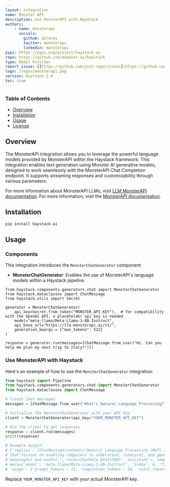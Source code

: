 ```yaml
---
layout: integration
name: Monster API
description: Use MonsterAPI with HayStack
authors:
    - name: monsterapi
      socials:
        github: qblocks
        twitter: monsterapi
        linkedin: monsterapi
pypi: https://pypi.org/project/haystack-ai
repo: https://github.com/deepset-ai/haystack
type: Model Provider
report_issue: [[https://github.com/yout-repo/issues](https://github.com/deepset-ai/haystack/issues)](https://github.com/deepset-ai/haystack/issues)
logo: /logos/monsterapi.png
version: Haystack 2.0
toc: true
---
```

### **Table of Contents**
- [Overview](#overview)
- [Installation](#installation)
- [Usage](#usage)
- [License](#license)

## Overview
The MonsterAPI integration allows you to leverage the powerful language models provided by MonsterAPI within the Haystack framework. This integration enables text generation using Monster AI generative models, designed to work seamlessly with the MonsterAPI Chat Completion endpoint. It supports streaming responses and customizability through various parameters.

For more information about MonsterAPI LLMs, visit [LLM MonsterAPI documentation](https://llm.monsterapi.ai/docs). 
For more information, visit the [MonsterAPI documentation](https://developer.monsterapi.ai/).

## Installation

```bash
pip install haystack-ai
```

## Usage
### Components
This integration introduces the `MonsterChatGenerator` component:

- **MonsterChatGenerator**: Enables the use of MonsterAPI's language models within a Haystack pipeline.

```
from haystack.components.generators.chat import MonsterChatGenerator
from haystack.dataclasses import ChatMessage
from haystack.utils import Secret

generator = MonsterChatGenerator(
    api_key=Secret.from_token("MONSTER_API_KEY"),  # for compatibility with the OpenAI API, a placeholder api_key is needed
    model="meta-llama/Meta-Llama-3-8B-Instruct",
    api_base_url="https://llm.monsterapi.ai/v1/",
    generation_kwargs = {"max_tokens": 512}
)

response = generator.run(messages=[ChatMessage.from_user("Hi. Can you help me plan my next trip to Italy?")])
```

### Use MonsterAPI with Haystack

Here's an example of how to use the `MonsterChatGenerator` integration:

```python
from haystack import Pipeline
from haystack.components.generators.chat import MonsterChatGenerator
from haystack.dataclasses import ChatMessage

# Create chat messages
messages = [ChatMessage.from_user("What's Natural Language Processing?")]

# Initialize the MonsterChatGenerator with your API key
client = MonsterChatGenerator(api_key="YOUR_MONSTER_API_KEY")

# Run the client to get responses
response = client.run(messages)
print(response)

# Example output:
# {'replies': [ChatMessage(content='Natural Language Processing (NLP) is a branch of artificial intelligence
# that focuses on enabling computers to understand, interpret, and generate human language in a way that is
# meaningful and useful.', role=<ChatRole.ASSISTANT: 'assistant'>, name=None,
# meta={'model': 'meta-llama/Meta-Llama-3-8B-Instruct', 'index': 0, 'finish_reason': 'stop',
# 'usage': {'prompt_tokens': 15, 'completion_tokens': 36, 'total_tokens': 51}})]}
```

Replace `YOUR_MONSTER_API_KEY` with your actual MonsterAPI key.
